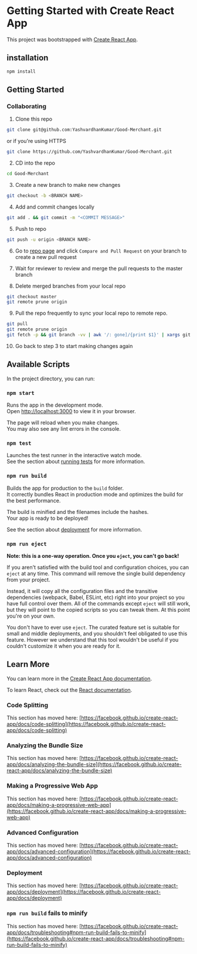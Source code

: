 # Getting Started with Create React App

This project was bootstrapped with [Create React App](https://github.com/facebook/create-react-app).

## installation

```bash
npm install
```

## Getting Started

### Collaborating

1. Clone this repo

```bash
git clone git@github.com:YashvardhanKumar/Good-Merchant.git
```

or if you're using HTTPS

```bash
git clone https://github.com/YashvardhanKumar/Good-Merchant.git
```

2. CD into the repo

```bash
cd Good-Merchant
```

3. Create a new branch to make new changes

```bash
git checkout -b <BRANCH NAME>
```

4. Add and commit changes locally

```bash
git add . && git commit -m "<COMMIT MESSAGE>"
```

5. Push to repo

```bash
git push -u origin <BRANCH NAME>
```

6. Go to [repo page](https://github.com/YashvardhanKumar/Good-Merchant) and click
   `Compare and Pull Request` on your branch to create a new pull request

7. Wait for reviewer to review and merge the pull requests to the master branch

8. Delete merged branches from your local repo

```bash
git checkout master
git remote prune origin
```

9. Pull the repo frequently to sync your local repo to remote repo.

```bash
git pull
git remote prune origin
git fetch -p && git branch -vv | awk '/: gone]/{print $1}' | xargs git branch -d
```

10. Go back to step 3 to start making changes again

## Available Scripts

In the project directory, you can run:

### `npm start`

Runs the app in the development mode.\
Open [http://localhost:3000](http://localhost:3000) to view it in your browser.

The page will reload when you make changes.\
You may also see any lint errors in the console.

### `npm test`

Launches the test runner in the interactive watch mode.\
See the section about [running tests](https://facebook.github.io/create-react-app/docs/running-tests) for more information.

### `npm run build`

Builds the app for production to the `build` folder.\
It correctly bundles React in production mode and optimizes the build for the best performance.

The build is minified and the filenames include the hashes.\
Your app is ready to be deployed!

See the section about [deployment](https://facebook.github.io/create-react-app/docs/deployment) for more information.

### `npm run eject`

**Note: this is a one-way operation. Once you `eject`, you can't go back!**

If you aren't satisfied with the build tool and configuration choices, you can `eject` at any time. This command will remove the single build dependency from your project.

Instead, it will copy all the configuration files and the transitive dependencies (webpack, Babel, ESLint, etc) right into your project so you have full control over them. All of the commands except `eject` will still work, but they will point to the copied scripts so you can tweak them. At this point you're on your own.

You don't have to ever use `eject`. The curated feature set is suitable for small and middle deployments, and you shouldn't feel obligated to use this feature. However we understand that this tool wouldn't be useful if you couldn't customize it when you are ready for it.

## Learn More

You can learn more in the [Create React App documentation](https://facebook.github.io/create-react-app/docs/getting-started).

To learn React, check out the [React documentation](https://reactjs.org/).

### Code Splitting

This section has moved here: [https://facebook.github.io/create-react-app/docs/code-splitting](https://facebook.github.io/create-react-app/docs/code-splitting)

### Analyzing the Bundle Size

This section has moved here: [https://facebook.github.io/create-react-app/docs/analyzing-the-bundle-size](https://facebook.github.io/create-react-app/docs/analyzing-the-bundle-size)

### Making a Progressive Web App

This section has moved here: [https://facebook.github.io/create-react-app/docs/making-a-progressive-web-app](https://facebook.github.io/create-react-app/docs/making-a-progressive-web-app)

### Advanced Configuration

This section has moved here: [https://facebook.github.io/create-react-app/docs/advanced-configuration](https://facebook.github.io/create-react-app/docs/advanced-configuration)

### Deployment

This section has moved here: [https://facebook.github.io/create-react-app/docs/deployment](https://facebook.github.io/create-react-app/docs/deployment)

### `npm run build` fails to minify

This section has moved here: [https://facebook.github.io/create-react-app/docs/troubleshooting#npm-run-build-fails-to-minify](https://facebook.github.io/create-react-app/docs/troubleshooting#npm-run-build-fails-to-minify)
